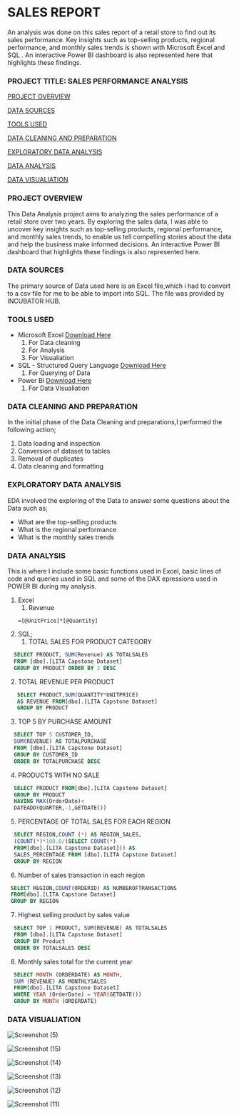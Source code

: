 # SALES REPORT
 An analysis was done on this sales report of a retail store to find out its sales performance.  Key insights such as top-selling products, regional  performance, and monthly sales trends is shown with Microsoft 
 Excel and SQL  . An interactive Power BI  dashboard is also represented here that highlights these findings.

### PROJECT TITLE: SALES PERFORMANCE ANALYSIS

[PROJECT OVERVIEW](#project-overview)

[DATA SOURCES](#data-sources)

[TOOLS USED](#tools-used)

[DATA CLEANING AND PREPARATION](#data-cleaning-and-preparation)

[EXPLORATORY DATA ANALYSIS](#exploratory-data-analysis)

[ DATA ANALYSIS](#data-analysis)

[DATA VISUALIATION](#data-visualiation)



### PROJECT OVERVIEW
This Data Analysis project aims to analyzing the sales performance of a retail store over two years.
By exploring the sales data, I was able  to uncover key insights such as top-selling products, regional 
performance, and monthly sales trends, to enable us tell compelling stories about the data and help the business make informed decisions.
An interactive Power BI dashboard that highlights these findings is also represented here.


### DATA SOURCES
The primary source of Data used here is an Excel file,which i had to convert to a csv file for me to be able to import into SQL. The file
was provided by INCUBATOR HUB.

### TOOLS USED
- Microsoft Excel [Download Here](https://www.microsoft.com)
  1. For Data cleaning 
  2. For Analysis
  3. For Visualiation
- SQL - Structured Query Language [Download Here](https://www.microsoft.com/en-us/sql-server/sql-server-downloads)
  1. For Querying of Data
- Power BI [Download Here](https://www.microsoft.com/en-us/download/details.aspx?id=58494)
  1. For Data Visualiation
 

 ### DATA CLEANING AND PREPARATION  
 In the initial phase of the Data Cleaning and preparations,I performed the following action;
 1. Data loading and inspection
 2. Conversion of dataset to tables
 3. Removal of duplicates 
 4. Data cleaning and formatting

 ### EXPLORATORY DATA ANALYSIS
 EDA involved the exploring of the Data to answer some questions about the Data such as;
  - What are the top-selling products
  - What is the regional performance
  - What is the monthly sales trends

### DATA ANALYSIS
This is where I include some basic functions used in Excel, basic lines of code and queries used in SQL and some 
of the DAX epressions used in POWER BI during my analysis.
1. Excel
   1. Revenue
   ```Excel
   =[@UnitPrice]*[@Quantity]
   ```
3. SQL;
   1. TOTAL SALES FOR PRODUCT CATEGORY
 ```SQL
   SELECT PRODUCT, SUM(Revenue) AS TOTALSALES
   FROM [dbo].[LITA Capstone Dataset]
   GROUP BY PRODUCT ORDER BY 2 DESC
 ```
   2. TOTAL REVENUE PER PRODUCT
 ```SQL
    SELECT PRODUCT,SUM(QUANTITY*UNITPRICE)
    AS REVENUE FROM[dbo].[LITA Capstone Dataset]
    GROUP BY PRODUCT
 ```
  3. TOP 5 BY PURCHASE AMOUNT
```SQL
  SELECT TOP 5 CUSTOMER_ID,
  SUM(REVENUE) AS TOTALPURCHASE
  FROM [dbo].[LITA Capstone Dataset]
  GROUP BY CUSTOMER_ID
  ORDER BY TOTALPURCHASE DESC
```
  4. PRODUCTS WITH NO SALE
```SQL
  SELECT PRODUCT FROM[dbo].[LITA Capstone Dataset]
  GROUP BY PRODUCT 
  HAVING MAX(OrderDate)<
  DATEADD(QUARTER,-1,GETDATE())
```
  5. PERCENTAGE OF TOTAL SALES FOR  EACH REGION
```SQL
  SELECT REGION,COUNT (*) AS REGION_SALES,
  (COUNT(*)*100.0/(SELECT COUNT(*)
  FROM[dbo].[LITA Capstone Dataset])) AS
  SALES_PERCENTAGE FROM [dbo].[LITA Capstone Dataset]
  GROUP BY REGION
```
   6. Number of sales transaction in each region 
 ```SQL
  SELECT REGION,COUNT(ORDERID) AS NUMBEROFTRANSACTIONS
  FROM[dbo].[LITA Capstone Dataset]
  GROUP BY REGION
```
  7. Highest selling product by sales value
```SQL
  SELECT TOP 1 PRODUCT, SUM(REVENUE) AS TOTALSALES
  FROM [dbo].[LITA Capstone Dataset]
  GROUP BY Product
  ORDER BY TOTALSALES DESC
```
  8. Monthly sales total for the current year
```SQL
  SELECT MONTH (ORDERDATE) AS MONTH,
  SUM (REVENUE) AS MONTHLYSALES
  FROM[dbo].[LITA Capstone Dataset]
  WHERE YEAR (OrderDate) = YEAR(GETDATE())
  GROUP BY MONTH (ORDERDATE)
```


### DATA VISUALIATION

![Screenshot (5)](https://github.com/user-attachments/assets/d3e3d688-f5a4-4f90-8728-6cecad0e2666)


![Screenshot (15)](https://github.com/user-attachments/assets/91a25907-6091-43b5-b4e5-ffa4501d62ba)


![Screenshot (14)](https://github.com/user-attachments/assets/68a0306e-66ba-4a55-ac26-5a1d09166888)


![Screenshot (13)](https://github.com/user-attachments/assets/47857509-4954-49e6-bd54-721b47c4e1e1)


![Screenshot (12)](https://github.com/user-attachments/assets/7c2e5400-ff4b-4f9c-bc8e-500d205411fd)


![Screenshot (11)](https://github.com/user-attachments/assets/e8c033aa-cd27-4b24-9278-266c277af7b5)


###



 
